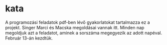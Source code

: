 # kata
A programozási feladatok pdf-ben lévő gyakorlatokat tartalmazza ez a projekt.
Singer Marci és Macska megoldásai vannak itt.
Minden nap megoldjuk azt a feladatot, aminek a sorszáma megegyezik az adott napéval.
Február 13-án kezdtük.